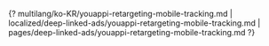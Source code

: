 {? multilang/ko-KR/youappi-retargeting-mobile-tracking.md | localized/deep-linked-ads/youappi-retargeting-mobile-tracking.md | pages/deep-linked-ads/youappi-retargeting-mobile-tracking.md ?}
